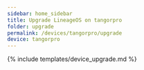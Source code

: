 ```yaml
---
sidebar: home_sidebar
title: Upgrade LineageOS on tangorpro
folder: upgrade
permalink: /devices/tangorpro/upgrade
device: tangorpro
---
```

{% include templates/device_upgrade.md %}
